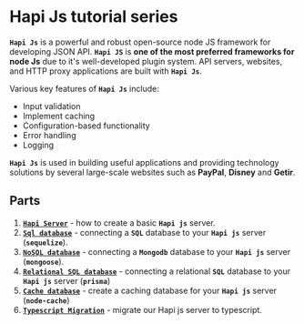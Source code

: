 # Hapi Js tutorial series

**`Hapi Js`** is a powerful and robust open-source node JS framework for developing JSON API. **`Hapi JS`** is **one of the most preferred frameworks for node Js** due to it's well-developed plugin system. API servers, websites, and HTTP proxy applications are built with **`Hapi Js`**.

Various key features of **`Hapi Js`** include:

- Input validation
- Implement caching
- Configuration-based functionality
- Error handling
- Logging

**`Hapi Js`** is used in building useful applications and providing technology solutions by several large-scale websites such as **PayPal**, **Disney** and **Getir**.

## Parts 
1. [**`Hapi Server`**](https://github.com/tutorial-point/hapi-server-tutorial) - how to create a basic **`Hapi js`** server.
2. [**`Sql database`**](https://github.com/tutorial-point/hapi-sql-tutorial) - connecting a **`SQL`** database to your **`Hapi js`** server (**`sequelize`**).
3. [**`NoSQL database`**](https://github.com/tutorial-point/hapi-mongodb-tutorial) - connecting a **`Mongodb`** database to your **`Hapi js`** server (**`mongoose`**).
4. [**`Relational SQL database`**](https://github.com/tutorial-point/hapi-relational-sql) - connecting a relational **`SQL`** database to your **`Hapi js`** server (**`prisma`**)
5. [**`Cache database`**](https://github.com/tutorial-point/hapi-cache-tutorial) - create a caching database for your **`Hapi js`** server (**`node-cache`**)
6. [**`Typescript Migration`**](https://github.com/tutorial-point/hapi-typescript-tutorial) - migrate our Hapi js server to typescript.
